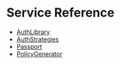 # Service Reference

* [AuthLibrary](auth-library.md)
* [AuthStrategies](auth-strategies.md)
* [Passport](passport.md)
* [PolicyGenerator](policy-generator.md)

